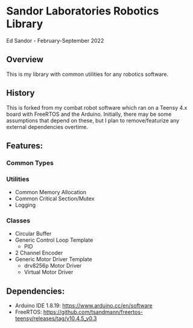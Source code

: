 # Sandor Laboratories Robotics Library
Ed Sandor - February-September 2022

## Overview
This is my library with common utilities for any robotics software.  

## History
This is forked from my combat robot software which ran on a Teensy 4.x board with FreeRTOS and the Arduino.  Initially, there may be some assumptions that depend on these, but I plan to remove/featurize any external dependencies overtime.

## Features:
### Common Types
### Utilities
- Common Memory Allocation
- Common Critical Section/Mutex
- Logging

### Classes
- Circular Buffer
- Generic Control Loop Template
  - PID
- 2 Channel Encoder
- Generic Motor Driver Template
  - drv8256p Motor Driver
  - Virtual Motor Driver

## Dependencies:
- Arduino IDE 1.8.19: https://www.arduino.cc/en/software
- FreeRTOS: https://github.com/tsandmann/freertos-teensy/releases/tag/v10.4.5_v0.3